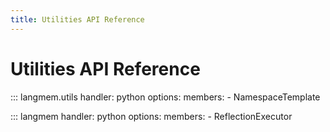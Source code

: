 ```yaml
---
title: Utilities API Reference
---
```


# Utilities API Reference

::: langmem.utils
    handler: python
    options:
      members:
        - NamespaceTemplate

::: langmem
    handler: python
    options:
      members:
        - ReflectionExecutor